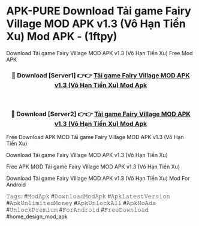 # APK-PURE Download Tải game Fairy Village MOD APK v1.3 (Vô Hạn Tiền Xu) Mod APK - (1ftpy)
Download Tải game Fairy Village MOD APK v1.3 (Vô Hạn Tiền Xu) Free Mod APK

<div align="center">
<h3>🔴 Download [Server1] 👉👉 <a href="https://apk-comot.site?title=Tải_game_Fairy_Village_MOD_APK_v1.3_(Vô_Hạn_Tiền_Xu)">Tải game Fairy Village MOD APK v1.3 (Vô Hạn Tiền Xu) Mod Apk</a></h3><br>

<h3>🔴 Download [Server2] 👉👉 <a href="https://apk-comot.site?title=Tải_game_Fairy_Village_MOD_APK_v1.3_(Vô_Hạn_Tiền_Xu)">Tải game Fairy Village MOD APK v1.3 (Vô Hạn Tiền Xu) Mod Apk</a></h3>
</div>


Free Download APK MOD Tải game Fairy Village MOD APK v1.3 (Vô Hạn Tiền Xu)

Download Tải game Fairy Village MOD APK v1.3 (Vô Hạn Tiền Xu) 

Free APK MOD Tải game Fairy Village MOD APK v1.3 (Vô Hạn Tiền Xu) 

Download Tải game Fairy Village MOD APK v1.3 (Vô Hạn Tiền Xu) Mod For Android

𝚃𝚊𝚐𝚜: #𝙼𝚘𝚍𝙰𝚙𝚔 #𝙳𝚘𝚠𝚗𝚕𝚘𝚊𝚍𝙼𝚘𝚍𝙰𝚙𝚔 #𝙰𝚙𝚔𝙻𝚊𝚝𝚎𝚜𝚝𝚅𝚎𝚛𝚜𝚒𝚘𝚗 #𝙰𝚙𝚔𝚄𝚗𝚕𝚒𝚖𝚒𝚝𝚎𝚍𝙼𝚘𝚗𝚎𝚢 #𝙰𝚙𝚔𝚄𝚗𝚕𝚘𝚌𝚔𝙰𝚕𝚕 #𝙰𝚙𝚔𝙽𝚘𝙰𝚍𝚜 #𝚄𝚗𝚕𝚘𝚌𝚔𝙿𝚛𝚎𝚖𝚒𝚞𝚖 #𝙵𝚘𝚛𝙰𝚗𝚍𝚛𝚘𝚒𝚍 #𝙵𝚛𝚎𝚎𝙳𝚘𝚠𝚗𝚕𝚘𝚊𝚍 #home_design_mod_apk